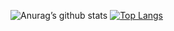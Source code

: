 ![Anurag’s github stats](https://github-readme-stats.vercel.app/api?username=pauloserp&show_icons=true&count_private=true&theme=dracula)
[![Top Langs](https://github-readme-stats.vercel.app/api/top-langs/?username=pauloserp&exclude_repo=cem_clipnet&layout=compact&theme=dracula)](https://github.com/anuraghazra/github-readme-stats)
